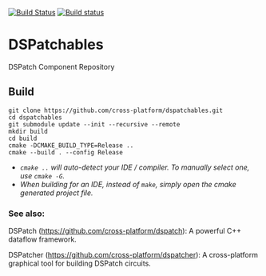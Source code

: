 [![Build Status](https://travis-ci.org/cross-platform/dspatchables.svg?branch=master)](https://travis-ci.org/cross-platform/dspatchables)
[![Build status](https://ci.appveyor.com/api/projects/status/7lixlpl0699oxb73/branch/master?svg=true)](https://ci.appveyor.com/project/MarcusTomlinson/dspatchables/branch/master)

# DSPatchables

DSPatch Component Repository


## Build

```
git clone https://github.com/cross-platform/dspatchables.git
cd dspatchables
git submodule update --init --recursive --remote
mkdir build
cd build
cmake -DCMAKE_BUILD_TYPE=Release ..
cmake --build . --config Release
```

- *`cmake ..` will auto-detect your IDE / compiler. To manually select one, use `cmake -G`.*
- *When building for an IDE, instead of `make`, simply open the cmake generated project file.*


### See also:

DSPatch (https://github.com/cross-platform/dspatch): A powerful C++ dataflow framework.

DSPatcher (https://github.com/cross-platform/dspatcher): A cross-platform graphical tool for building DSPatch circuits.

